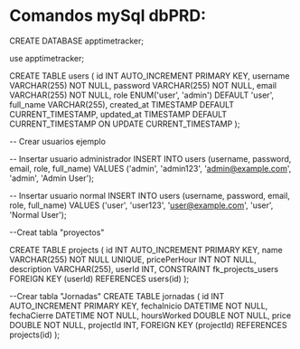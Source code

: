 # Comandos mySql dbPRD:

CREATE DATABASE apptimetracker;

use apptimetracker;

CREATE TABLE users (
id INT AUTO_INCREMENT PRIMARY KEY,
username VARCHAR(255) NOT NULL,
password VARCHAR(255) NOT NULL,
email VARCHAR(255) NOT NULL,
role ENUM('user', 'admin') DEFAULT 'user',
full_name VARCHAR(255),
created_at TIMESTAMP DEFAULT CURRENT_TIMESTAMP,
updated_at TIMESTAMP DEFAULT CURRENT_TIMESTAMP ON UPDATE CURRENT_TIMESTAMP
);

-- Crear usuarios ejemplo

-- Insertar usuario administrador
INSERT INTO users (username, password, email, role, full_name)
VALUES ('admin', 'admin123', 'admin@example.com', 'admin', 'Admin User');

-- Insertar usuario normal
INSERT INTO users (username, password, email, role, full_name)
VALUES ('user', 'user123', 'user@example.com', 'user', 'Normal User');

--Creat tabla "proyectos"

CREATE TABLE projects (
id INT AUTO_INCREMENT PRIMARY KEY,
name VARCHAR(255) NOT NULL UNIQUE,
pricePerHour INT NOT NULL,
description VARCHAR(255),
userId INT,
CONSTRAINT fk_projects_users
FOREIGN KEY (userId)
REFERENCES users(id)
);

--Crear tabla "Jornadas"
CREATE TABLE jornadas (
id INT AUTO_INCREMENT PRIMARY KEY,
fechaInicio DATETIME NOT NULL,
fechaCierre DATETIME NOT NULL,
hoursWorked DOUBLE NOT NULL,
price DOUBLE NOT NULL,
projectId INT,
FOREIGN KEY (projectId) REFERENCES projects(id)
);
